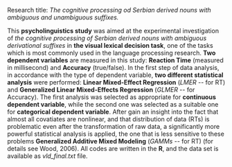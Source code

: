 Research title: *The cognitive processing od Serbian derived nouns with ambiguous and unambiguous suffixes.*

This **psycholinguistics study** was aimed at the experimental investigation of *the cognitive processing of Serbian derived nouns with ambiguous derivational suffixes* in **the visual lexical decision task**, one of the tasks which is most commonly used in the language processing research. **Two dependent variables** are measured in this study: **Reaction Time** (measured in millisecond) and **Accuracy** (true/false). In the first step of data analysis, in accordance with the type of dependent variable, **two different statistical analysis** were performed: **Linear Mixed-Effect Regression** (*LMER* -- for RT) and **Generalized Linear Mixed-Effects Regression** (*GLMER* -- for Accuracy). The first analysis was selected as appropriate for **continuous dependent variable**, while the second one was selected as a suitable one for **categorical dependent variable**. After gain an insight into the fact that almost all covatiates are nonlinear, and that distribution of data (RTs) is problematic even after the transformation of raw data, a significantly more powerful statistical analysis is applied, the one that is less sensitive to these problems **Generalized Additive Mixed Modeling** (*GAMMs* -- for RT) (for details see Wood, 2006). All codes are written in the **R**, and the data set is available as *vld_final.txt* file.
